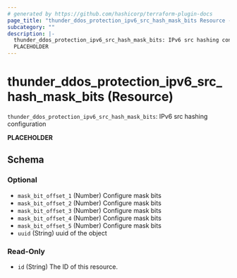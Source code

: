 ```yaml
---
# generated by https://github.com/hashicorp/terraform-plugin-docs
page_title: "thunder_ddos_protection_ipv6_src_hash_mask_bits Resource - terraform-provider-thunder"
subcategory: ""
description: |-
  thunder_ddos_protection_ipv6_src_hash_mask_bits: IPv6 src hashing configuration
  PLACEHOLDER
---
```


# thunder_ddos_protection_ipv6_src_hash_mask_bits (Resource)

`thunder_ddos_protection_ipv6_src_hash_mask_bits`: IPv6 src hashing configuration

__PLACEHOLDER__



<!-- schema generated by tfplugindocs -->
## Schema

### Optional

- `mask_bit_offset_1` (Number) Configure mask bits
- `mask_bit_offset_2` (Number) Configure mask bits
- `mask_bit_offset_3` (Number) Configure mask bits
- `mask_bit_offset_4` (Number) Configure mask bits
- `mask_bit_offset_5` (Number) Configure mask bits
- `uuid` (String) uuid of the object

### Read-Only

- `id` (String) The ID of this resource.


